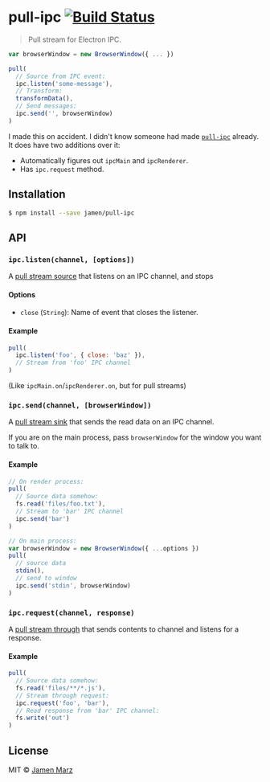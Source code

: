 # pull-ipc [![Build Status](https://travis-ci.org/jamen/pull-ipc.svg?branch=master)](https://travis-ci.org/jamen/pull-ipc)

> Pull stream for Electron IPC.

```js
var browserWindow = new BrowserWindow({ ... })

pull(
  // Source from IPC event:
  ipc.listen('some-message'),
  // Transform:
  transformData(),
  // Send messages:
  ipc.send('', browserWindow)
)
```

I made this on accident.  I didn't know someone had made [`pull-ipc`](https://npmjs.com/pull-ipc) already.  It does have two additions over it:

 - Automatically figures out `ipcMain` and `ipcRenderer`.
 - Has `ipc.request` method.

## Installation

```sh
$ npm install --save jamen/pull-ipc
```

## API

### `ipc.listen(channel, [options])`

A [pull stream source](https://github.com/pull-stream/pull-stream/blob/master/docs/glossary.md#source) that listens on an IPC channel, and stops

#### Options

 - `close` (`String`): Name of event that closes the listener.

#### Example

```js
pull(
  ipc.listen('foo', { close: 'baz' }),
  // Stream from 'foo' IPC channel
)
```

(Like `ipcMain.on`/`ipcRenderer.on`, but for pull streams)

### `ipc.send(channel, [browserWindow])`

A [pull stream sink](https://github.com/pull-stream/pull-stream/blob/master/docs/glossary.md#sink) that sends the read data on an IPC channel.

If you are on the main process, pass `browserWindow` for the window you want to talk to.

#### Example

```js
// On render process:
pull(
  // Source data somehow:
  fs.read('files/foo.txt'),
  // Stream to 'bar' IPC channel
  ipc.send('bar')
)

// On main process:
var browserWindow = new BrowserWindow({ ...options })
pull(
  // source data
  stdin(),
  // send to window
  ipc.send('stdin', browserWindow)
)
```

### `ipc.request(channel, response)`

A [pull stream through](https://github.com/pull-stream/pull-stream/blob/master/docs/glossary.md#through) that sends contents to channel and listens for a response.

#### Example

```js
pull(
  // Source data somehow:
  fs.read('files/**/*.js'),
  // Stream through request:
  ipc.request('foo', 'bar'),
  // Read response from 'bar' IPC channel:
  fs.write('out')
)
```

## License

MIT © [Jamen Marz](https://github.com/jamen)
